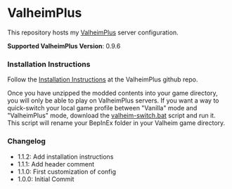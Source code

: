 # ValheimPlus

This repository hosts my [ValheimPlus](https://github.com/valheimPlus/ValheimPlus) server configuration.

**Supported ValheimPlus Version**: 0.9.6

### Installation Instructions

Follow the [Installation Instructions](https://github.com/valheimPlus/ValheimPlus#installation-instructions) at the ValheimPlus github repo.

Once you have unzipped the modded contents into your game directory, you will only be able to play on ValheimPlus servers.
If you want a way to quick-switch your local game profile between "Vanilla" mode and "ValheimPlus" mode, download the [valheim-switch.bat](./valheim-switch.bat) script and run it. This script will rename your BepInEx folder in your Valheim game directory.

### Changelog
- 1.1.2: Add installation instructions
- 1.1.1: Add header comment
- 1.1.0: First customization of config
- 1.0.0: Initial Commit
